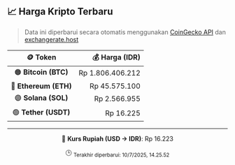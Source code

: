 

<!-- HARGA_KRIPTO -->
## 📈 Harga Kripto Terbaru

> Data ini diperbarui secara otomatis menggunakan [CoinGecko API](https://www.coingecko.com/) dan [exchangerate.host](https://exchangerate.host/)

<div align="center">

| 🪙 Token | 💰 Harga (IDR) |
|:------:|---------------:|
| 🟠 **Bitcoin (BTC)**   | Rp 1.806.406.212 |
| 🔵 **Ethereum (ETH)**  | Rp 45.575.100 |
| 🟣 **Solana (SOL)**    | Rp 2.566.955 |
| 🟢 **Tether (USDT)**   | Rp 16.225 |

---

💱 **Kurs Rupiah (USD → IDR)**: Rp 16.223

🕒 <sub>Terakhir diperbarui: 10/7/2025, 14.25.52</sub>

</div>
<!-- /HARGA_KRIPTO -->